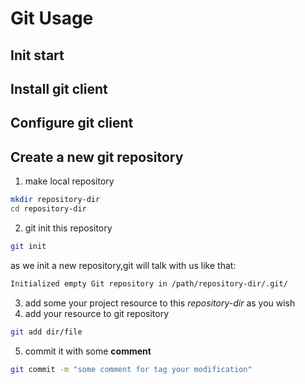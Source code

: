 Git Usage
=========

## Init start

## Install git client

## Configure git client

## Create a new git repository
1. make local repository
```bash
mkdir repository-dir
cd repository-dir
```
2. git init this repository
```bash
git init
```
as we init a new repository,git will talk with us like that:
```bash
Initialized empty Git repository in /path/repository-dir/.git/
```
3. add some your project resource to this *repository-dir* as you wish
4. add your resource to git repository
```bash
git add dir/file
```
5. commit it with some **comment**
```bash
git commit -m "some comment for tag your modification"
```